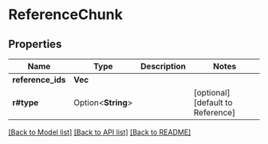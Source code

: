 # ReferenceChunk

## Properties

Name | Type | Description | Notes
------------ | ------------- | ------------- | -------------
**reference_ids** | **Vec<i32>** |  | 
**r#type** | Option<**String**> |  | [optional][default to Reference]

[[Back to Model list]](../README.md#documentation-for-models) [[Back to API list]](../README.md#documentation-for-api-endpoints) [[Back to README]](../README.md)


